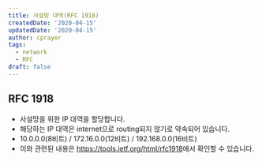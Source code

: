 ```yaml
---
title: 사설망 대역(RFC 1918)
createdDate: '2020-04-15'
updatedDate: '2020-04-15'
author: cprayer
tags:
  - network
  - RFC
draft: false
---
```


## RFC 1918

* 사설망을 위한 IP 대역을 할당합니다.
* 해당하는 IP 대역은 internet으로 routing되지 않기로 약속되어 있습니다.
* 10.0.0.0(8비트) / 172.16.0.0(12비트) / 192.168.0.0(16비트)
* 이와 관련된 내용은 <https://tools.ietf.org/html/rfc1918>에서 확인할 수 있습니다.
